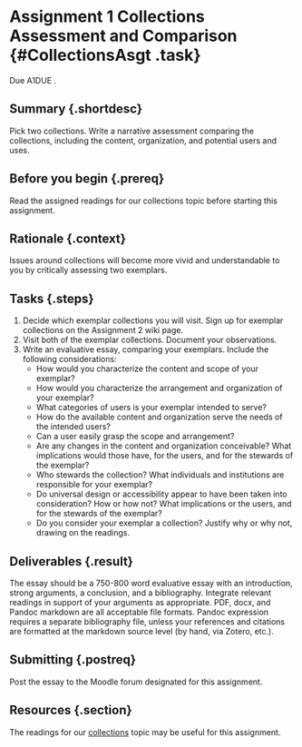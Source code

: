 # Assignment 1 Collections Assessment and Comparison {#CollectionsAsgt .task}
Due A1DUE .

## Summary {.shortdesc}

Pick two collections. Write a narrative assessment comparing the collections, including the content, organization, and potential users and uses. 

## Before you begin {.prereq}

Read the assigned readings for our collections topic before starting this assignment.

## Rationale {.context}

Issues around collections will become more vivid and understandable to you by critically assessing two exemplars.

## Tasks {.steps}  

 1. Decide which exemplar collections you will visit. Sign up for exemplar collections on the Assignment 2 wiki page.
 2. Visit both of the exemplar collections. Document your observations.
 3. Write an evaluative essay, comparing your exemplars. Include the following considerations:
    - How would you characterize the content and scope of your exemplar? 
    - How would you characterize the arrangement and organization of your exemplar? 
    - What categories of users is your exemplar intended to serve?
    - How do the available content and organization serve the needs of the intended users? 
    - Can a user easily grasp the scope and arrangement? 
    - Are any changes in the content and organization conceivable? What implications would those have, for the users, 
    and for the stewards of the exemplar?
    - Who stewards the collection? What individuals and institutions are responsible for your exemplar?
    - Do universal design or accessibility appear to have been taken into consideration? How or how not? What implications 
    or the users, and for the stewards of the exemplar?
    - Do you consider your exemplar a collection? Justify why or why not, drawing on the readings.

## Deliverables {.result}

The essay should be a 750-800 word evaluative essay with an introduction, strong arguments, a conclusion, and a bibliography. 
Integrate relevant readings in support of your arguments as appropriate.
PDF, docx, and Pandoc markdown are all acceptable file formats. Pandoc 
expression requires a separate bibliography file, unless your references 
and citations are formatted at the markdown source level 
(by hand, via Zotero, etc.).

## Submitting {.postreq}
Post the essay to the Moodle forum designated for this assignment.
			
## Resources {.section}

The readings for our [collections](#collections) topic may be useful for this assignment.

